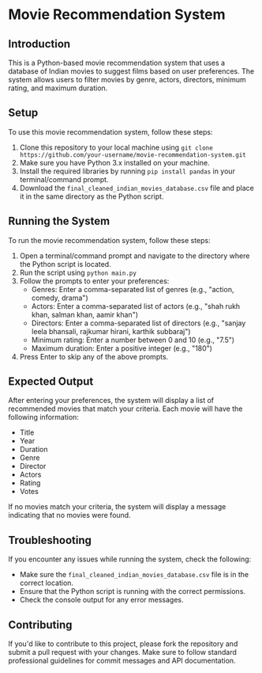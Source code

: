 # Movie Recommendation System

## Introduction

This is a Python-based movie recommendation system that uses a database of Indian movies to suggest films based on user preferences. The system allows users to filter movies by genre, actors, directors, minimum rating, and maximum duration.

## Setup

To use this movie recommendation system, follow these steps:

1. Clone this repository to your local machine using `git clone https://github.com/your-username/movie-recommendation-system.git`
2. Make sure you have Python 3.x installed on your machine.
3. Install the required libraries by running `pip install pandas` in your terminal/command prompt.
4. Download the `final_cleaned_indian_movies_database.csv` file and place it in the same directory as the Python script.

## Running the System

To run the movie recommendation system, follow these steps:

1. Open a terminal/command prompt and navigate to the directory where the Python script is located.
2. Run the script using `python main.py`
3. Follow the prompts to enter your preferences:
	* Genres: Enter a comma-separated list of genres (e.g., "action, comedy, drama")
	* Actors: Enter a comma-separated list of actors (e.g., "shah rukh khan, salman khan, aamir khan")
	* Directors: Enter a comma-separated list of directors (e.g., "sanjay leela bhansali, rajkumar hirani, karthik subbaraj")
	* Minimum rating: Enter a number between 0 and 10 (e.g., "7.5")
	* Maximum duration: Enter a positive integer (e.g., "180")
4. Press Enter to skip any of the above prompts.

## Expected Output

After entering your preferences, the system will display a list of recommended movies that match your criteria. Each movie will have the following information:

* Title
* Year
* Duration
* Genre
* Director
* Actors
* Rating
* Votes

If no movies match your criteria, the system will display a message indicating that no movies were found.

## Troubleshooting

If you encounter any issues while running the system, check the following:

* Make sure the `final_cleaned_indian_movies_database.csv` file is in the correct location.
* Ensure that the Python script is running with the correct permissions.
* Check the console output for any error messages.

## Contributing

If you'd like to contribute to this project, please fork the repository and submit a pull request with your changes. Make sure to follow standard professional guidelines for commit messages and API documentation.
